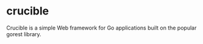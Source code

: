 crucible
========

Crucible is a simple Web framework for Go applications built on the popular gorest library.

